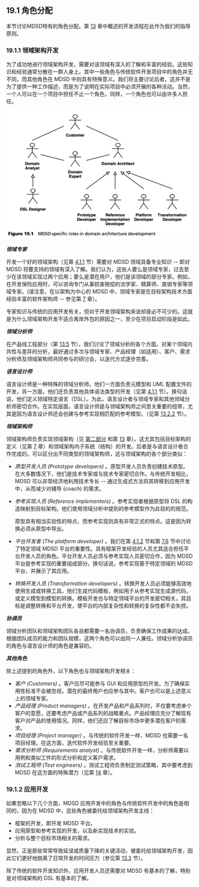 ## 19.1 角色分配
本节讨论MDSD特有的角色分配。第 [13](../ch13/0.md) 章中概述的开发流程在此作为我们的指导原则。

### 19.1.1 领域架构开发
为了成功地进行领域架构开发，需要对该领域有深入的了解和丰富的经验。这些知识和经验通常分散在一群人身上。其中一些角色与传统软件开发项目中的角色并无不同，而其他角色在 MDSD 中则具有特殊意义。我们将主要讨论后者，这并不是为了提供一种工作描述，而是为了说明在实际项目中必须开展的各种活动。当然，一个人可以在一个项目中担任不止一个角色，同样，一个角色也可以由许多人担任。

![Figure 19.1](../img/f19.1.png)

***领域专家***

开发一个好的领域架构（见第 [4.1.1](../ch4/1.md#411-建模) 节）需要对 MDSD 领域具备专业知识 -- 即对 MDSD 将要支持的领域有深入了解。我们认为，这些人要么是领域专家，过去至少在该领域实现过两个应用；要么是潜在用户，他们是该领域的部分专家。例如，在开发保险应用时，可以咨询专门从事损害赔偿的法学家、精算师、直销专家等领域专家。(请注意，在以架构为中心的 MDSD 中，领域专家是在目标架构技术方面经验丰富的软件架构师 -- 参见第 [7](../ch7/0.md) 章）。

专家知识与传统的应用开发有关，但对于开发领域架构来说却是必不可少的。这就是为什么领域架构开发不适合离岸外包的原因之一，至少在项目启动阶段是如此。

***领域分析师***

在产品线工程部分（第 [13.5](../ch13/5.md) 节），我们讨论了领域分析的各个方面。对某个领域内共性与差异的分析，最好通过多次与领域专家、产品经理（如适用）、客户、需求分析师及领域架构师共同参与的研讨会，以迭代方式逐步完善。

***语言设计师***

语言设计师是一种特殊的领域分析师。他们一方面负责元模型和 UML 配置文件的开发，另一方面，他们还负责其他具体语法类型的开发（见第 [4.1.1](../ch4/1.md#411-建模) 节）。换句话说，他们定义领域特定语言（DSL）。为此，语言设计者与领域专家和其他领域分析师密切合作。在实现层面，语言设计师是与领域架构师之间至关重要的纽带，尤其是因为语言设计师还会创建与参考实现相匹配的参考模型。（见第 [13.2.2](../ch13/2.md#1322-领域架构开发主线) 节）。

***领域架构师***

领域架构师负责实现领域架构（见 [第二部分](../part2.md) 和第 [13](../ch13/0.md) 章）。这尤其包括目标架构的定义（见第 [7](../ch7/0.md) 章）和领域架构内子系统（结构）的开发。后者是与语言设计者合作完成的。可以区分出不同类型的领域架构师，这与领域架构的各个部分类似：

- *原型开发人员 (Prototype developers)* 。原型开发人员负责创建技术原型。在大多数情况下，他们是技术专家或与技术专家密切合作。与传统开发相比，MDSD 可以非常经济地利用技术专长 -- 通过生成式方法将其转移到应用开发中，从而减少对辅导 (coach) 的需求。
- *参考实现人员 (Reference implementers)* 。参考实现者根据原型将 DSL 的构造映射到目标架构。他们使用领域分析中提到的参考模型作为此目的的规范。

  原型具有相当实验性的特点，而参考实现则具有非常正式的特点。这是因为转换必须从原型中导出。
- *平台开发者 (The platform developer)* 。我们在第 [4.1.2](../ch4/1.md#412-平台) 节和第 [7.6](../ch7/6.md) 节中讨论了特定领域 MDSD 平台的重要性。具有框架开发经验的人员尤其适合担任平台开发人员的角色。平台开发人员必须与参考实现人员密切合作，因为 MDSD 平台是参考实现的重要组成部分。换句话说，参考实现基于特定领域的 MDSD 平台，并展示了其应用。
- *转换开发人员 (Transformation developers)* 。转换开发人员必须能够高效地使用生成或转换工具。他们生成代码模板，例如用于从参考实现生成源代码，或定义模型到模型的转换。模板开发也与特定领域平台的开发密切相关。其目标是调整转换和平台开发，使平台的内部复杂性和转换的复杂性都不会失控。

***协调员***

领域分析团队和领域架构团队各自都需要一名协调员，负责确保工作成果的达成。根据团队成员的能力和团队规模，这两个角色可以由同一人兼任。领域分析协调员的角色与语言设计师的角色是兼容的。

***其他角色***

除上述提到的角色外，以下角色也与领域架构开发相关：
- *客户 (Customers)* 。客户应尽可能参与 GUI 和应用原型的开发。为了确保实用性标准不会被忽视，潜在的最终用户也应参与其中。客户也可以是上述意义上的领域专家。
- *产品经理 (Product managers)* 。在开发产品和产品系列时，不仅要考虑单个客户的意愿，还要考虑产品或产品系列的战略重点。产品经理应充分了解现有客户对产品的使用情况。同样，他们还应了解目标市场中更多潜在客户的需求。
- *项目经理 (Project manager)* 。与传统的软件开发一样，MDSD 也需要一名项目经理。在这方面，迭代软件开发经验至关重要。
- *需求分析师 (Requirements analyst)* 。与传统软件开发一样，分析师需要以用例和类似工件的形式分析和定义客户需求。
- *测试工程师 (Test engineers)* 。测试工程师负责制定测试策略，其中要考虑到 MDSD 在这方面的特殊潜力（见第 [14](../ch14/0.md) 章）。

### 19.1.2 应用开发
如果忽略以下几个方面，MDSD 应用开发中的角色与传统软件开发中的角色是相同的，因为在 MDSD 中，这些角色被委托给领域架构开发主线：

- 框架的开发，即开发 MDSD 平台。
- 应用原型和参考实现的开发，以及新实现技术的实验。
- 分析与整个目标市场相关的需求。

显然，正是那些常常导致延误或质量下降的关键活动，被委托给领域架构开发，因此它们更好地脱离了日常开发的时间压力（参见第 [13.3](../ch13/3.md) 节）。

除了传统的软件开发知识外，应用开发人员还需要对 MDSD 有基本的了解，特别是对领域架构的 DSL 有基本的了解。
